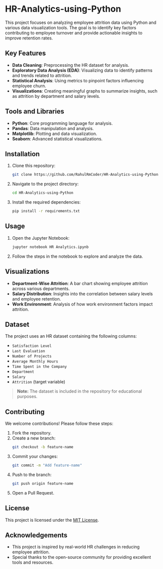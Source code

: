 # HR-Analytics-using-Python

This project focuses on analyzing employee attrition data using Python and various data visualization tools. The goal is to identify key factors contributing to employee turnover and provide actionable insights to improve retention rates.

## Key Features

- **Data Cleaning**: Preprocessing the HR dataset for analysis.
- **Exploratory Data Analysis (EDA)**: Visualizing data to identify patterns and trends related to attrition.
- **Statistical Analysis**: Using metrics to pinpoint factors influencing employee churn.
- **Visualizations**: Creating meaningful graphs to summarize insights, such as attrition by department and salary levels.

## Tools and Libraries

- **Python**: Core programming language for analysis.
- **Pandas**: Data manipulation and analysis.
- **Matplotlib**: Plotting and data visualization.
- **Seaborn**: Advanced statistical visualizations.

## Installation

1. Clone this repository:
   ```bash
   git clone https://github.com/RahulRmCoder/HR-Analytics-using-Python.git
   ```
2. Navigate to the project directory:
   ```bash
   cd HR-Analytics-using-Python
   ```
3. Install the required dependencies:
   ```bash
   pip install -r requirements.txt
   ```

## Usage

1. Open the Jupyter Notebook:
   ```bash
   jupyter notebook HR Analytics.ipynb
   ```
2. Follow the steps in the notebook to explore and analyze the data.

## Visualizations

- **Department-Wise Attrition**: A bar chart showing employee attrition across various departments.
- **Salary Distribution**: Insights into the correlation between salary levels and employee retention.
- **Work Environment**: Analysis of how work environment factors impact attrition.

## Dataset

The project uses an HR dataset containing the following columns:
- `Satisfaction Level`
- `Last Evaluation`
- `Number of Projects`
- `Average Monthly Hours`
- `Time Spent in the Company`
- `Department`
- `Salary`
- `Attrition` (target variable)

> **Note:** The dataset is included in the repository for educational purposes.

## Contributing

We welcome contributions! Please follow these steps:
1. Fork the repository.
2. Create a new branch:
   ```bash
   git checkout -b feature-name
   ```
3. Commit your changes:
   ```bash
   git commit -m "Add feature-name"
   ```
4. Push to the branch:
   ```bash
   git push origin feature-name
   ```
5. Open a Pull Request.

## License

This project is licensed under the [MIT License](LICENSE).

## Acknowledgements

- This project is inspired by real-world HR challenges in reducing employee attrition.
- Special thanks to the open-source community for providing excellent tools and resources.

